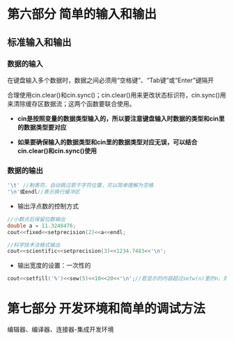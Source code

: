# 第六部分 简单的输入和输出

## 标准输入和输出

### 数据的输入

在键盘输入多个数据时，数据之间必须用“空格键”、“Tab键”或“Enter”键隔开

合理使用cin.clear()和cin.sync()；cin.clear()用来更改状态标识符，cin.sync()用来清除缓存区数据流；这两个函数要联合使用。

- **cin是按照变量的数据类型输入的，所以要注意键盘输入时数据的类型和cin里的数据类型要对应**

- **如果要确保输入的数据类型和cin里的数据类型对应无误，可以结合cin.clear()和cin.sync()使用**

### 数据的输出

```C++
'\t' //制表符，自动跳过若干字符位置，可以简单理解为空格
'\n'或endl//表示换行缓冲区
```

- 输出浮点数的控制方式

```C++
//小数点后保留位数输出
double a = 11.3248476;
cout<<fixed<<setprecision(2)<<a<<endl;
```

```C++
//科学技术法格式输出
cout<<scientific<<setprecision(3)<<1234.7483<<'\n';
```

- 输出宽度的设置：一次性的

```C++
cout<<setfill('%')<<sew(5)<<10<<20<<'\n';//若显示的内容超过setw(n)里的n，则显示无效
```

# 第七部分 开发环境和简单的调试方法

编辑器、编译器、连接器-集成开发环境















